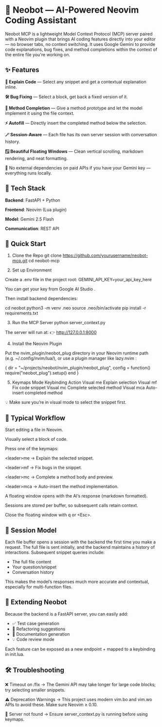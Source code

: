 # 🧠 Neobot — AI-Powered Neovim Coding Assistant

Neobot MCP is a lightweight Model Context Protocol (MCP) server paired with a Neovim plugin that brings AI coding features directly into your editor — no browser tabs, no context switching.
It uses Google Gemini to provide code explanations, bug fixes, and method completions within the context of the entire file you're working on.

## ✨ Features

**📝 Explain Code** — Select any snippet and get a contextual explanation inline.

**🛠 Bug Fixing** — Select a block, get back a fixed version of it.

**🧠 Method Completion** — Give a method prototype and let the model implement it using the file context.

**⚡ Autofill** — Directly insert the completed method below the selection.

**🪄 Session-Aware** — Each file has its own server session with conversation history.

**🪟 Beautiful Floating Windows** — Clean vertical scrolling, markdown rendering, and neat formatting.

🛑 No external dependencies on paid APIs if you have your Gemini key — everything runs locally.

## 🧰 Tech Stack

**Backend**: FastAPI + Python

**Frontend**: Neovim (Lua plugin)

**Model**: Gemini 2.5 Flash

**Communication**: REST API

## 🚀 Quick Start
1. Clone the Repo
git clone https://github.com/yourusername/neobot-mcp.git
cd neobot-mcp

2. Set up Environment

Create a .env file in the project root:
GEMINI_API_KEY=your_api_key_here

You can get your key from Google AI Studio
.

Then install backend dependencies:

cd neobot
python3 -m venv .neo
source .neo/bin/activate
pip install -r requirements.txt

3. Run the MCP Server
python server_context.py


The server will run at:
👉 http://127.0.0.1:8000

4. Install the Neovim Plugin

Put the nvim_plugin/neobot_plug directory in your Neovim runtime path (e.g. ~/.config/nvim/lua/), or use a plugin manager like lazy.nvim
:

{
  dir = "~/projects/neobot/nvim_plugin/neobot_plug",
  config = function()
    require("neobot_plug").setup()
  end
}

5. Keymaps
Mode	Keybinding	Action
Visual	<leader>me	Explain selection
Visual	<leader>mf	Fix code snippet
Visual	<leader>mc	Complete selected method
Visual	<leader>mca	Auto-insert completed method

💡 Make sure you’re in visual mode to select the snippet first.

## 🔁 Typical Workflow

Start editing a file in Neovim.

Visually select a block of code.

Press one of the keymaps:

\<leader\>me → Explain the selected snippet.

\<leader\>mf → Fix bugs in the snippet.

\<leader\>mc → Complete a method body and preview.

\<leader\>mca → Auto-insert the method implementation.

A floating window opens with the AI’s response (markdown formatted).

Sessions are stored per buffer, so subsequent calls retain context.

Close the floating window with q or \<Esc\>.

## 🧠 Session Model

Each file buffer opens a session with the backend the first time you make a request.
The full file is sent initially, and the backend maintains a history of interactions.
Subsequent snippet queries include:
- The full file content
- Your question/snippet
- Conversation history

This makes the model’s responses much more accurate and contextual, especially for multi-function files.

## 🧩 Extending Neobot

Because the backend is a FastAPI server, you can easily add:
- ✅ Test case generation
- 🧪 Refactoring suggestions
- 📝 Documentation generation
- 💡 Code review mode

Each feature can be exposed as a new endpoint + mapped to a keybinding in init.lua.

## 🛠 Troubleshooting

❌ Timeout on /fix → The Gemini API may take longer for large code blocks; try selecting smaller snippets.

⚠️ Deprecation Warnings → This project uses modern vim.bo and vim.wo APIs to avoid these. Make sure Neovim ≥ 0.10.

🧱 Server not found → Ensure server_context.py is running before using keymaps.
